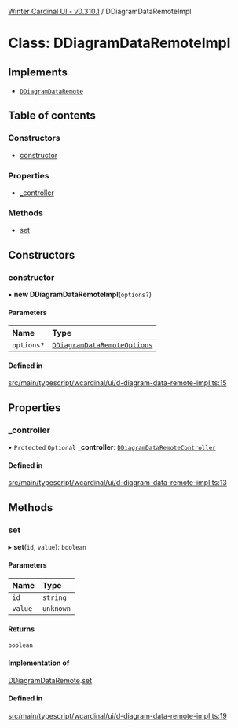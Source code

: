 [Winter Cardinal UI - v0.310.1](../index.md) / DDiagramDataRemoteImpl

# Class: DDiagramDataRemoteImpl

## Implements

- [`DDiagramDataRemote`](../interfaces/DDiagramDataRemote.md)

## Table of contents

### Constructors

- [constructor](DDiagramDataRemoteImpl.md#constructor)

### Properties

- [\_controller](DDiagramDataRemoteImpl.md#_controller)

### Methods

- [set](DDiagramDataRemoteImpl.md#set)

## Constructors

### constructor

• **new DDiagramDataRemoteImpl**(`options?`)

#### Parameters

| Name | Type |
| :------ | :------ |
| `options?` | [`DDiagramDataRemoteOptions`](../interfaces/DDiagramDataRemoteOptions.md) |

#### Defined in

[src/main/typescript/wcardinal/ui/d-diagram-data-remote-impl.ts:15](https://github.com/winter-cardinal/winter-cardinal-ui/blob/v0.310.1/src/main/typescript/wcardinal/ui/d-diagram-data-remote-impl.ts#L15)

## Properties

### \_controller

• `Protected` `Optional` **\_controller**: [`DDiagramDataRemoteController`](../interfaces/DDiagramDataRemoteController.md)

#### Defined in

[src/main/typescript/wcardinal/ui/d-diagram-data-remote-impl.ts:13](https://github.com/winter-cardinal/winter-cardinal-ui/blob/v0.310.1/src/main/typescript/wcardinal/ui/d-diagram-data-remote-impl.ts#L13)

## Methods

### set

▸ **set**(`id`, `value`): `boolean`

#### Parameters

| Name | Type |
| :------ | :------ |
| `id` | `string` |
| `value` | `unknown` |

#### Returns

`boolean`

#### Implementation of

[DDiagramDataRemote](../interfaces/DDiagramDataRemote.md).[set](../interfaces/DDiagramDataRemote.md#set)

#### Defined in

[src/main/typescript/wcardinal/ui/d-diagram-data-remote-impl.ts:19](https://github.com/winter-cardinal/winter-cardinal-ui/blob/v0.310.1/src/main/typescript/wcardinal/ui/d-diagram-data-remote-impl.ts#L19)
